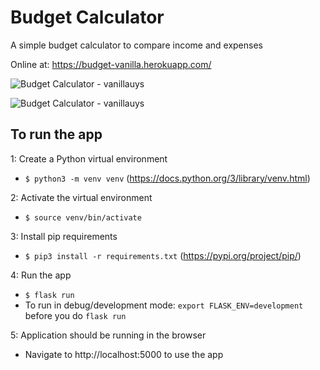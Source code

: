 # Budget Calculator
A simple budget calculator to compare income and expenses

Online at: https://budget-vanilla.herokuapp.com/

![Budget Calculator - vanillauys](https://i.imgur.com/XDmYv9A.png)


![Budget Calculator - vanillauys](https://i.imgur.com/Q5gvuwQ.png)


## To run the app

1: Create a Python virtual environment
  - `$ python3 -m venv venv` (https://docs.python.org/3/library/venv.html)

2: Activate the virtual environment
  - `$ source venv/bin/activate`

3: Install pip requirements
  - `$ pip3 install -r requirements.txt` (https://pypi.org/project/pip/)

4: Run the app
  - `$ flask run` 
  - To run in debug/development mode: `export FLASK_ENV=development` before you do `flask run`

5: Application should be running in the browser
  - Navigate to http://localhost:5000 to use the app
